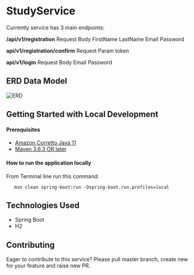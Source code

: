 # StudyService

Currently service has 3 main endpoints:

**/api/v1/registration**
Request Body
FirstName
LastName
Email
Password

**api/v1/registration/confirm**
Request Param 
token

**api/v1/login**
Request Body
Email
Password

## ERD Data Model

![ERD](https://github.com/Zond47/StudyService/assets/32875607/bc098510-4f32-477a-b5f8-0c183a21c759)


## Getting Started with Local Development

#### Prerequisites

* [Amazon Corretto Java 11](https://docs.aws.amazon.com/corretto/latest/corretto-11-ug/what-is-corretto-11.html)
* [Maven 3.6.3 OR later](https://maven.apache.org/download.cgi)

#### How to run the application locally

From Terminal line run this command:
```
   mvn clean spring-boot:run -Dspring-boot.run.profiles=local
```
## Technologies Used
- Spring Boot
- H2

## Contributing

Eager to contribute to this service?
Please pull master branch, create new for your feature and raise new PR.
